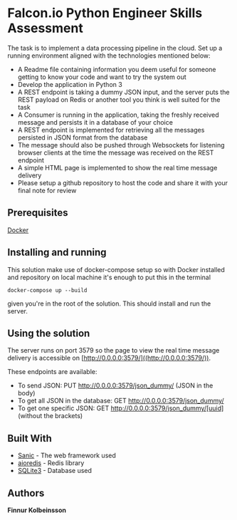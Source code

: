 # Falcon.io Python Engineer Skills Assessment

The task is to implement a data processing pipeline in the cloud. Set up a running environment aligned with the technologies mentioned below:
* A Readme file containing information you deem useful for someone getting to know your code and want to try the system out
* Develop the application in Python 3
* A REST endpoint is taking a dummy JSON input, and the server puts the REST payload on Redis or another tool you think is well suited for the task
* A Consumer is running in the application, taking the freshly received message and persists it in a database of your choice
* A REST endpoint is implemented for retrieving all the messages persisted in JSON format from the database
* The message should also be pushed through Websockets for listening browser clients at the time the message was received on the REST endpoint
* A simple HTML page is implemented to show the real time message delivery
* Please setup a github repository to host the code and share it with your final note for review

## Prerequisites

[Docker](https://www.docker.com)

## Installing and running

This solution make use of docker-compose setup so with Docker installed and repository on local machine it's enough to 
put this in the terminal 

```
docker-compose up --build
```

given you're in the root of the solution. This should install and run the server. 

## Using the solution

The server runs on port 3579 so the page to view the real time message delivery is accessible on [http://0.0.0.0:3579/]((http://0.0.0.0:3579/)).

These endpoints are available:
* To send JSON: PUT http://0.0.0.0:3579/json_dummy/ (JSON in the body)
* To get all JSON in the database: GET http://0.0.0.0:3579/json_dummy/
* To get one specific JSON: GET http://0.0.0.0:3579/json_dummy/[uuid] (without the brackets)  

## Built With

* [Sanic](https://github.com/channelcat/sanic) - The web framework used
* [aioredis](https://github.com/aio-libs/aioredis) - Redis library
* [SQLite3](http://sqlite.org/index.html) - Database used

## Authors

**Finnur Kolbeinsson**
